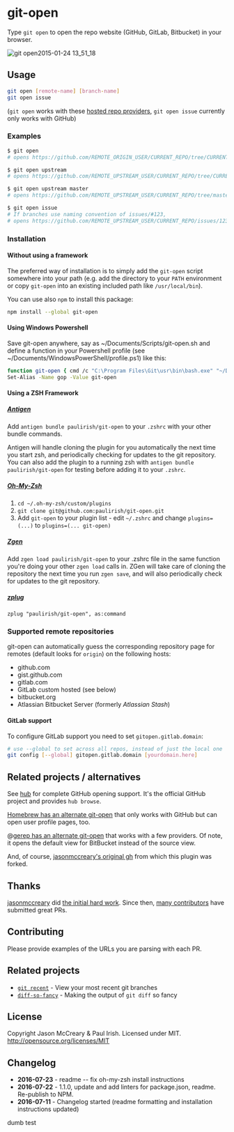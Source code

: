 # git-open

Type `git open` to open the repo website (GitHub, GitLab, Bitbucket) in your browser.

![git open2015-01-24 13_51_18](https://cloud.githubusercontent.com/assets/39191/5889192/244a0b72-a3d0-11e4-8ab9-55fc64228aaa.gif)

## Usage

```sh
git open [remote-name] [branch-name]
git open issue
```

(`git open` works with these [hosted repo providers](#supported-remote-repositories), `git open issue` currently only works with GitHub)

### Examples

```sh
$ git open
# opens https://github.com/REMOTE_ORIGIN_USER/CURRENT_REPO/tree/CURRENT_BRANCH

$ git open upstream
# opens https://github.com/REMOTE_UPSTREAM_USER/CURRENT_REPO/tree/CURRENT_BRANCH

$ git open upstream master
# opens https://github.com/REMOTE_UPSTREAM_USER/CURRENT_REPO/tree/master

$ git open issue
# If branches use naming convention of issues/#123,
# opens https://github.com/REMOTE_UPSTREAM_USER/CURRENT_REPO/issues/123
```

### Installation

#### Without using a framework

The preferred way of installation is to simply add the `git-open` script
somewhere into your path (e.g. add the directory to your `PATH` environment
or copy `git-open` into an existing included path like `/usr/local/bin`).

You can use also `npm` to install this package:

```sh
npm install --global git-open
```

#### Using Windows Powershell

Save git-open anywhere, say as ~/Documents/Scripts/git-open.sh and define
a function in your Powershell profile (see ~/Documents/WindowsPowerShell/profile.ps1) like this:

```sh
function git-open { cmd /c "C:\Program Files\Git\usr\bin\bash.exe" "~/Documents/Scripts/git-open.sh" }
Set-Alias -Name gop -Value git-open
```

#### Using a ZSH Framework

##### [Antigen](https://github.com/zsh-users/antigen)

Add `antigen bundle paulirish/git-open` to your `.zshrc` with your other bundle
commands.

Antigen will handle cloning the plugin for you automatically the next time you
start zsh, and periodically checking for updates to the git repository. You can
also add the plugin to a running zsh with `antigen bundle paulirish/git-open`
for testing before adding it to your `.zshrc`.

##### [Oh-My-Zsh](http://ohmyz.sh/)

1. `cd ~/.oh-my-zsh/custom/plugins`
1. `git clone git@github.com:paulirish/git-open.git`
1. Add `git-open` to your plugin list - edit `~/.zshrc` and change
   `plugins=(...)` to `plugins=(... git-open)`

##### [Zgen](https://github.com/tarjoilija/zgen)

Add `zgen load paulirish/git-open` to your .zshrc file in the same function
you're doing your other `zgen load` calls in. ZGen will take care of cloning
the repository the next time you run `zgen save`, and will also periodically
check for updates to the git repository.

##### [zplug](https://github.com/zplug/zplug)

`zplug "paulirish/git-open", as:command`

### Supported remote repositories

git-open can automatically guess the corresponding repository page for remotes
(default looks for `origin`) on the following hosts:

- github.com
- gist.github.com
- gitlab.com
- GitLab custom hosted (see below)
- bitbucket.org
- Atlassian Bitbucket Server (formerly _Atlassian Stash_)

#### GitLab support

To configure GitLab support you need to set `gitopen.gitlab.domain`:

```sh
# use --global to set across all repos, instead of just the local one
git config [--global] gitopen.gitlab.domain [yourdomain.here]
```

## Related projects / alternatives

See [hub](https://github.com/github/hub) for complete GitHub opening support.
It's the official GitHub project and provides `hub browse`.

[Homebrew has an alternate git-open](https://github.com/jeffreyiacono/git-open)
that only works with GitHub but can open user profile pages, too.

@[gerep has an alternate git-open](https://github.com/gerep/git-open) that
works with a few providers. Of note, it opens the default view for BitBucket
instead of the source view.

And, of course, [jasonmccreary's original gh](https://github.com/jasonmccreary/gh)
from which this plugin was forked.

## Thanks

[jasonmccreary](https://github.com/jasonmccreary/) did [the initial hard work](https://github.com/jasonmccreary/gh). Since then, [many contributors](https://github.com/paulirish/git-open/graphs/contributors) have submitted great PRs.

## Contributing

Please provide examples of the URLs you are parsing with each PR.

## Related projects

- [`git recent`](https://github.com/paulirish/git-recent) - View your most recent git branches
- [`diff-so-fancy`](https://github.com/so-fancy/diff-so-fancy/) - Making the output of `git diff` so fancy

## License

Copyright Jason McCreary & Paul Irish. Licensed under MIT.
<http://opensource.org/licenses/MIT>

## Changelog

- **2016-07-23** - readme -- fix oh-my-zsh install instructions
- **2016-07-22** - 1.1.0, update and add linters for package.json, readme.
  Re-publish to NPM.
- **2016-07-11** - Changelog started (readme formatting and installation
  instructions updated)

dumb test

